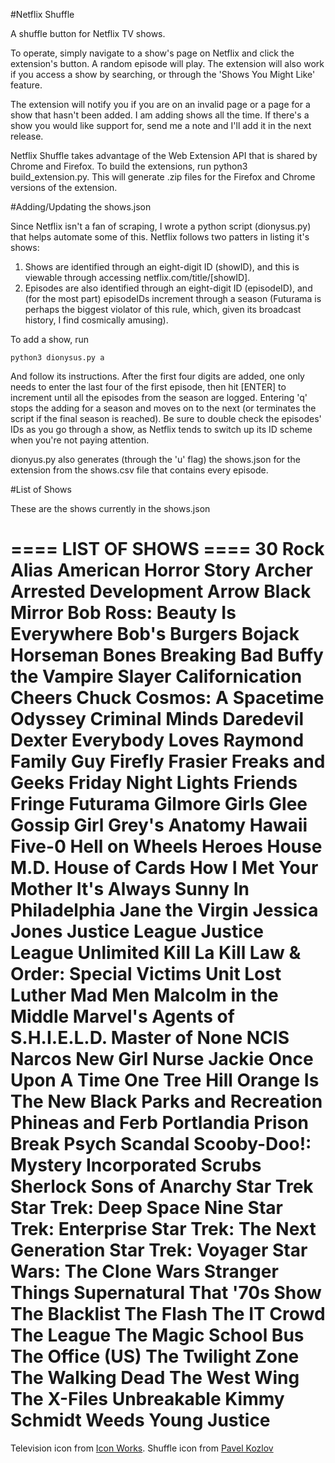 #Netflix Shuffle

A shuffle button for Netflix TV shows.

To operate, simply navigate to a show's page on Netflix and click the extension's button. A random episode will play. The extension will also work if you access a show by searching, or through the 'Shows You Might Like' feature.

The extension will notify you if you are on an invalid page or a page for a show that hasn't been added. I am adding shows all the time. If there's a show you would like support for, send me a note and I'll add it in the next release.

Netflix Shuffle takes advantage of the Web Extension API that is shared by Chrome and Firefox. To build the extensions, run python3 build_extension.py. This will generate .zip files for the Firefox and Chrome versions of the extension.

#Adding/Updating the shows.json

Since Netflix isn't a fan of scraping, I wrote a python script (dionysus.py) that helps automate some of this. Netflix follows two patters in listing it's shows:

1. Shows are identified through an eight-digit ID (showID), and this is viewable through accessing netflix.com/title/[showID].
2. Episodes are also identified through an eight-digit ID (episodeID), and (for the most part) episodeIDs increment through a season (Futurama is perhaps the biggest violator of this rule, which, given its broadcast history, I find cosmically amusing).

To add a show, run

    python3 dionysus.py a

And follow its instructions. After the first four digits are added, one only needs to enter the last four of the first episode, then hit [ENTER] to increment until all the episodes from the season are logged. Entering 'q' stops the adding for a season and moves on to the next (or terminates the script if the final season is reached). Be sure to double check the episodes' IDs as you go through a show, as Netflix tends to switch up its ID scheme when you're not paying attention.

dionyus.py also generates (through the 'u' flag) the shows.json for the extension from the shows.csv file that contains every episode.

#List of Shows

These are the shows currently in the shows.json

==== LIST OF SHOWS ====
30 Rock
Alias
American Horror Story
Archer
Arrested Development
Arrow
Black Mirror
Bob Ross: Beauty Is Everywhere
Bob's Burgers
Bojack Horseman
Bones
Breaking Bad
Buffy the Vampire Slayer
Californication
Cheers
Chuck
Cosmos: A Spacetime Odyssey
Criminal Minds
Daredevil
Dexter
Everybody Loves Raymond
Family Guy
Firefly
Frasier
Freaks and Geeks
Friday Night Lights
Friends
Fringe
Futurama
Gilmore Girls
Glee
Gossip Girl
Grey's Anatomy
Hawaii Five-0
Hell on Wheels
Heroes
House M.D.
House of Cards
How I Met Your Mother
It's Always Sunny In Philadelphia
Jane the Virgin
Jessica Jones
Justice League
Justice League Unlimited
Kill La Kill
Law & Order: Special Victims Unit
Lost
Luther
Mad Men
Malcolm in the Middle
Marvel's Agents of S.H.I.E.L.D.
Master of None
NCIS
Narcos
New Girl
Nurse Jackie
Once Upon A Time
One Tree Hill
Orange Is The New Black
Parks and Recreation
Phineas and Ferb
Portlandia
Prison Break
Psych
Scandal
Scooby-Doo!: Mystery Incorporated
Scrubs
Sherlock
Sons of Anarchy
Star Trek
Star Trek: Deep Space Nine
Star Trek: Enterprise
Star Trek: The Next Generation
Star Trek: Voyager
Star Wars: The Clone Wars
Stranger Things
Supernatural
That '70s Show
The Blacklist
The Flash
The IT Crowd
The League
The Magic School Bus
The Office (US)
The Twilight Zone
The Walking Dead
The West Wing
The X-Files
Unbreakable Kimmy Schmidt
Weeds
Young Justice
==============

Television icon from [Icon Works](http://www.flaticon.com/authors/icon-works). Shuffle icon from [Pavel Kozlov](http://www.flaticon.com/authors/pavel-kozlov)
